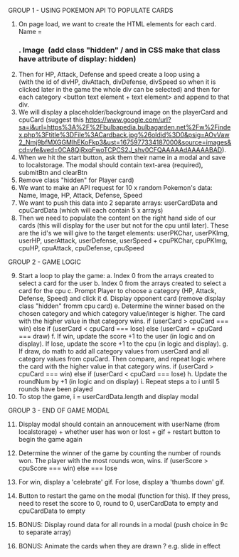 <!-- Pseudocode -->

GROUP 1 - USING POKEMON API TO POPULATE CARDS

1. On page load, we want to create the HTML elements for each card. Name = <h3>. Image <img> (add class "hidden" / and in CSS make that class have attribute of display: hidden)
2. Then for HP, Attack, Defense and speed create a loop using a <div> (with the id of divHP, divAttach, divDefense, divSpeed so when it is clicked later in the game the whole div can be selected) and then for each category <button text element + text element> and append to that div.
3. We will display a placeholder/background image on the playerCard and cpuCard (suggest this https://www.google.com/url?sa=i&url=https%3A%2F%2Fbulbapedia.bulbagarden.net%2Fw%2Findex.php%3Ftitle%3DFile%3ACardback.jpg%26oldid%3D0&psig=AOvVaw2_Nmj9bfMXGGMlhEKoFkp3&ust=1675977334187000&source=images&cd=vfe&ved=0CA8QjRxqFwoTCPCS2J_shv0CFQAAAAAdAAAAABAD).
4. When we hit the start button, ask them their name in a modal and save to localstorage. The modal should contain text-area (required), submitBtn and clearBtn
5. Remove class "hidden" for Player card)
6. We want to make an API request for 10 x random Pokemon's data: Name, Image, HP, Attack, Defense, Speed
7. We want to push this data into 2 separate arrays: userCardData and cpuCardData (which will each contain 5 x arrays)
8. Then we need to populate the content on the right hand side of our cards (this will display for the user but not for the cpu until later). These are the id's we will give to the target elements: userPKChar, userPKImg, userHP, userAttack, userDefense, userSpeed + cpuPKChar, cpuPKImg, cpuHP, cpuAttack, cpuDefense, cpuSpeed

GROUP 2 - GAME LOGIC

9. Start a loop to play the game:
  a. Index 0 from the arrays created to select a card for the user
  b. Index 0 from the arrays created to select a card for the cpu
  c. Prompt Player to choose a category (HP, Attack, Defense, Speed) and click it
  d. Display opponent card (remove display class "hidden" fromm cpu card)
  e. Determine the winner based on the chosen category and which category value/integer is higher. The card with the higher value in that category wins. if (userCard > cpuCard === win) else if (userCard < cpuCard === lose) else (userCard = cpuCard === draw)
  f. If win, update the score +1 to the user (in logic and on display). If lose, update the score +1 to the cpu (in logic and display).
  g. If draw, do math to add all category values from userCard and all category values from cpuCard. Then compare, and repeat logic where the card with the higher value in that category wins. if (userCard > cpuCard === win) else if (userCard < cpuCard === lose)
  h. Update the roundNum by +1 (in logic and on display)
  i. Repeat steps a to i until 5 rounds have been played 
10. To stop the game, i = userCardData.length and display modal

GROUP 3 - END OF GAME MODAL

11. Display modal should contain an annoucement with userName (from localstorage) + whether user has won or lost + gif + restart button to begin the game again
12. Determine the winner of the game by counting the number of rounds won. The player with the most rounds won, wins. if (userScore > cpuScore === win) else === lose
13. For win, display a 'celebrate' gif. For lose, display a 'thumbs down' gif. 
14. Button to restart the game on the modal (function for this). If they press, need to reset the score to 0, round to 0, userCardData to empty and cpuCardData to empty

15. BONUS: Display round data for all rounds in a modal (push choice in 9c to separate array)

16. BONUS: Animate the cards when they are drawn ? e.g. slide in effect
